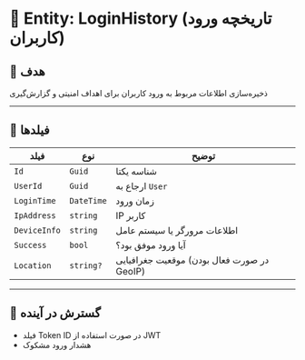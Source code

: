# 📜 Entity: LoginHistory (تاریخچه ورود کاربران)

## 🎯 هدف
ذخیره‌سازی اطلاعات مربوط به ورود کاربران برای اهداف امنیتی و گزارش‌گیری

---

## 🧱 فیلدها

| فیلد | نوع | توضیح |
|------|------|--------|
| `Id` | `Guid` | شناسه یکتا |
| `UserId` | `Guid` | ارجاع به `User` |
| `LoginTime` | `DateTime` | زمان ورود |
| `IpAddress` | `string` | IP کاربر |
| `DeviceInfo` | `string` | اطلاعات مرورگر یا سیستم عامل |
| `Success` | `bool` | آیا ورود موفق بود؟ |
| `Location` | `string?` | موقعیت جغرافیایی (در صورت فعال بودن GeoIP) |

---

## 🧠 گسترش در آینده

- فیلد Token ID در صورت استفاده از JWT
- هشدار ورود مشکوک
